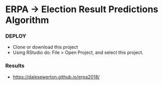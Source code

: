 # ERPA -> Election Result Predictions Algorithm

### DEPLOY

- Clone or download this project
- Using RStudio do: File > Open Project, and select this project.

### Results

- https://dalesewerton.github.io/erpa2018/
